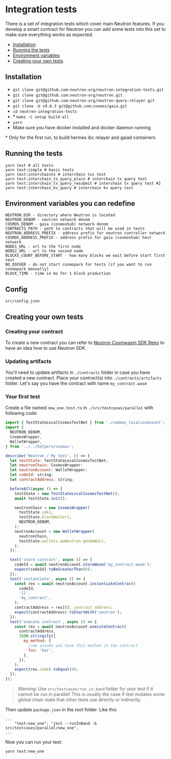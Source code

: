 # Integration tests
There is a set of integration tests which cover main Neutron features. If you develop a smart contract for Neutron you can add some tests into this set to make sure everything works as expected.

* [Installation](#Installation)
* [Running the tests](#Running-the-tests)
* [Environment variables](#Environment-variables-you-can-redefine)
* [Creating your own tests](#Creating-your-own-tests)

## Installation
* `git clone git@github.com:neutron-org/neutron-integration-tests.git`
* `git clone git@github.com:neutron-org/neutron.git`
* `git clone git@github.com:neutron-org/neutron-query-relayer.git`
* `git clone -b v9.0.3 git@github.com:cosmos/gaia.git`
* `cd neutron-integration-tests`
* \* `make -C setup build-all`
* `yarn`
* Make sure you have docker installed and docker daemon running

\* Only for the first run, to build hermes ibc relayer and gaiad containers

## Running the tests

```
yarn test # all tests
yarn test:simple # basic tests
yarn test:interchaintx # interchain txs test
yarn test:interchain_tx_query_plain # interchain tx query test
yarn test:interchain_tx_query_resubmit # interchain tx query test #2
yarn test:interchain_kv_query # interchain kv query test
```
## Environment variables you can redefine

```
NEUTRON_DIR - directory where Neutron is located
NEUTRON_DENOM - neutron network denom
COSMOS_DENOM - gaia (cosmoshub) network denom
CONTRACTS_PATH - path to contracts that will be used in tests
NEUTRON_ADDRESS_PREFIX - address prefix for neutron controller network
COSMOS_ADDRESS_PREFIX - address prefix for gaia (cosmoshub) host network
NODE1_URL - url to the first node
NODE2_URL - url to the second node
BLOCKS_COUNT_BEFORE_START - how many blocks we wait before start first test
NO_DOCKER - do not start cosmopark for tests (if you want to run cosmopark manually)
BLOCK_TIME - time in ms for 1 block production
```

## Config

```
src/config.json
```

## Creating your own tests
### Creating your contract
To create a new contract you can refer to [Neutron Cosmwasm SDK Repo](https://github.com/neutron-org/neutron-sdk) to have an idea how to use Neutron SDK.

### Updating artifacts
You'll need to update artifacts in `./contracts` folder in case you have created a new contract. Place your contract(s) into `./contracts/artifacts` folder. Let's say you have the contract  with name `my_contract.wasm`

### Your first test
Create a file named `new_one.test.ts` in `./src/testcases/parallel` with following code:
```js
import { TestStateLocalCosmosTestNet } from './common_localcosmosnet';
import {
  NEUTRON_DENOM,
  CosmosWrapper,
  WalletWrapper,
} from '../../helpers/cosmos';

describe('Neutron / My test', () => {
  let testState: TestStateLocalCosmosTestNet;
  let neutronChain: CosmosWrapper;
  let neutronAccount: WalletWrapper;
  let codeId: string;
  let contractAddress: string;

  beforeAll(async () => {
    testState = new TestStateLocalCosmosTestNet();
    await testState.init();

    neutronChain = new CosmosWrapper(
      testState.sdk1,
      testState.blockWaiter1,
      NEUTRON_DENOM,
    );
    neutronAccount = new WalletWrapper(
      neutronChain,
      testState.wallets.qaNeutron.genQaWal1,
    );
  });

  test('store contract', async () => {
    codeId = await neutronAccount.storeWasm('my_contract.wasm');
    expect(codeId).toBeGreaterThan(0);
  });
  test('instantiate', async () => {
    const res = await neutronAccount.instantiateContract(
      codeId,
      '{}',
      'my_contract',
    );
    contractAddress = res[0]._contract_address;
    expect(contractAddress).toStartWith('neutron');
  });
  test('execute contract', async () => {
    const res = await neutronAccount.executeContract(
      contractAddress,
      JSON.stringify({
        my_method: {
          //we assume you have this method in the contract
          foo: 'bar',
        },
      }),
    );
    expect(res.code).toEqual(0);
  });
});

```

> Warning: Use `src/testcases/run_in_band` folder for your test if it cannot be run in parallel!
> This is usually the case if test mutates some global chain state that other tests use directly or indirectly.

Then update `package.json` in the root folder. Like this
```
...
    "test:new_one": "jest --runInBand -b src/testcases/parallel/new_one",
...
```
Now you can run your test:
```bash
yarn test:new_one
```
